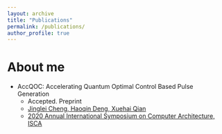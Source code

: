 ```yaml
---
layout: archive
title: "Publications"
permalink: /publications/
author_profile: true
---
```



About me
======
* AccQOC: Accelerating Quantum Optimal Control Based Pulse Generation
  *	Accepted. Preprint<a href="https://arxiv.org/abs/2003.00376">
  *	Jinglei Cheng, Haoqin Deng, Xuehai Qian
  *	2020 Annual International Symposium on Computer Architecture, ISCA

